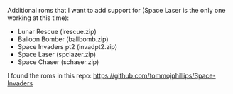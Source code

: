 Additional roms that I want to add support for (Space Laser is the only one working at this time):

- Lunar Rescue (lrescue.zip)
- Balloon Bomber (ballbomb.zip)
- Space Invaders pt2 (invadpt2.zip)
- Space Laser (spclazer.zip)
- Space Chaser (schaser.zip)

I found the roms in this repo:  https://github.com/tommojphillips/Space-Invaders

